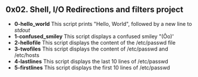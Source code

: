 ## 0x02. Shell, I/O Redirections and filters project
- **0-hello_world**
This script prints "Hello, World", followed by a new line to *stdout*
- **1-confused_smiley**
This script displays a confused smiley "(Ôo)'
- **2-hellofile**
This script displays the content of the /etc/passwd file
- **3-twofiles**
This script displays the content of /etc/passwd and /etc/hosts
- **4-lastlines**
This script displays the last 10 lines of /etc/passwd
- **5-firstlines**
This script displays the first 10 lines of /etc/passwd

